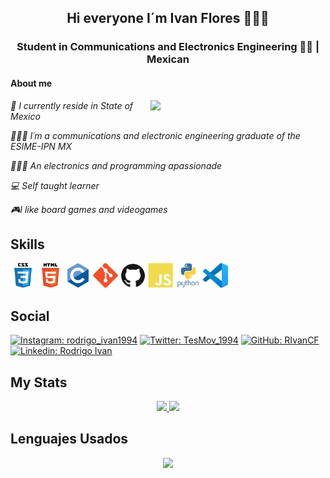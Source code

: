 <h2 align=center>Hi everyone I´m Ivan Flores 👨🏻‍🚀</h2>
<h3 align=center>Student in Communications and Electronics Engineering 👨‍🎓  |  Mexican</h3>

<h4>About me</h4> 
<img align='right' src="https://media.giphy.com/media/KEG5UtvXUD7WPIhhuy/giphy.gif" width="280">
<p><em>&#128205 I currently reside in State of Mexico </em></p>
<p><em>👨🏻‍🎓 I´m a communications and electronic engineering graduate of the ESIME-IPN MX</em></p>
<p><em>👨🏻‍💻 An electronics and programming apassionade</em></p>
<p><em>💻 Self taught learner</em></p>
<p><em>🎮I like board games and videogames</em></p>

## Skills 
<p aling="left"><a>
<img src="https://github.com/devicons/devicon/blob/master/icons/css3/css3-original-wordmark.svg" title="CSS" alt="CSS" width="40" height="40"/>
<img src="https://github.com/devicons/devicon/blob/master/icons/html5/html5-original-wordmark.svg" title="HTML" alt="HTML" width="40" height="40"/>
<img src="https://github.com/devicons/devicon/blob/master/icons/c/c-original.svg" title="C" alt="C" width="40" height="40"/>  
<img src="https://github.com/devicons/devicon/blob/master/icons/git/git-original.svg" title="GIT" alt="GIT" width="40" height="40"/> 
<img src="https://github.com/devicons/devicon/blob/master/icons/github/github-original.svg" title="GITHUB" alt="GITHUB" width="40" height="40"/> 
<img src="https://github.com/devicons/devicon/blob/master/icons/javascript/javascript-plain.svg" title="JavaScript" alt="JavaScript" width="40" height="40"/> 
<img src="https://github.com/devicons/devicon/blob/master/icons/python/python-original-wordmark.svg" title="PYTHON" alt="PYTHON" width="40" height="40"/> 
<img src="https://github.com/devicons/devicon/blob/master/icons/vscode/vscode-original.svg" title="VisualCode" alt="VisualCode" width="40" height="40"/>
</p></a>

## Social
[![Instagram: rodrigo_ivan1994](https://img.shields.io/badge/Instagram-E4405F?style=flat-square&logo=instagram&logoColor=white)](https://www.instagram.com/un_tal_ivan1994/)
[![Twitter: TesMov_1994](https://img.shields.io/twitter/follow/TesMov_1994?style=social)](https://www.twitter.com/TesMov_1994)
[![GitHub: RIvanCF](https://img.shields.io/github/followers/RIvanCF?style=social)](https://github.com/RIvanCF)
[![Linkedin: Rodrigo Ivan](https://img.shields.io/badge/-RodrigoIvan-blue?style=flat-square&logo=Linkedin&logoColor=white&link=[https://www.linkedin.com/in/rodrigo-iv%C3%A1n-cruz-flores-497792240/)](https://www.linkedin.com/in/rodrigo-iv%C3%A1n-cruz-flores-497792240/)

## My Stats

<div align ="center">
 
  <a href="https://github.com/RIvanCF">
    <img height="160em" src="http://github-readme-streak-stats.herokuapp.com?user=RIvanCF&theme=radical&hide_border=true&locale=es">
    <img height="160em" src="https://github-readme-stats.vercel.app/api?username=RIvanCF&show_icons=true&theme=radical&hide_border=true&locale=es">
  </a>
  
</div>

## Lenguajes Usados

<div align="center">
  <a href"https://github.com/RIvanCF">
    <img height="160em" src="https://github-readme-stats.vercel.app/api/top-langs/?username=RIvanCF&langs_count=8&hide_border=true&locale=es&theme=radical">
 </a>
</div>


